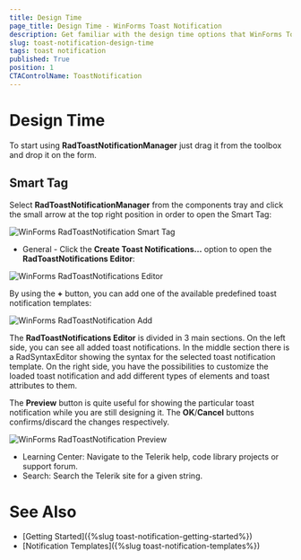 ```yaml
---
title: Design Time
page_title: Design Time - WinForms Toast Notification
description: Get familiar with the design time options that WinForms ToastNotificationManager offers.  
slug: toast-notification-design-time
tags: toast notification
published: True
position: 1 
CTAControlName: ToastNotification
---
```


# Design Time  

To start using **RadToastNotificationManager** just drag it from the toolbox and drop it on the form.
 
## Smart Tag

Select **RadToastNotificationManager** from the components tray and click the small arrow at the top right position in order to open the Smart Tag:

![WinForms RadToastNotification Smart Tag](images/toast-notification-design-time001.png) 

* General - Click the **Create Toast Notifications...** option to open the **RadToastNotifications Editor**:

![WinForms RadToastNotifications Editor](images/toast-notification-design-time002.png) 

By using the **+** button, you can add one of the available predefined toast notification templates:

![WinForms RadToastNotification Add](images/toast-notification-design-time003.png) 

The **RadToastNotifications Editor** is divided in 3 main sections. On the left side, you can see all added toast notifications. In the middle section there is a RadSyntaxEditor showing the syntax for the selected toast notification template. On the right side, you have the possibilities to customize the loaded toast notification and add different types of elements and toast attributes to them.

The **Preview** button is quite useful for showing the particular toast notification while you are still designing it. The **OK**/**Cancel** buttons confirms/discard the changes respectively. 

![WinForms RadToastNotification Preview](images/toast-notification-design-time004.png) 

* Learning Center: Navigate to the Telerik help, code library projects or support forum.
* Search: Search the Telerik site for a given string.
 

# See Also

* [Getting Started]({%slug toast-notification-getting-started%})
* [Notification Templates]({%slug toast-notification-templates%})
 
        
